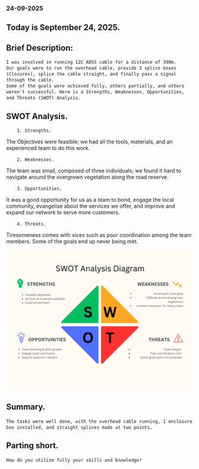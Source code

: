 
### 24-09-2025

## Today is September 24, 2025.

## Brief Description:
    I was involved in running 12C ADSS cable for a distance of 390m.
    Our goals were to run the overhead cable, provide 3 splice boxes (Closures), splice the cable straight, and finally pass a signal through the cable. 
    Some of the goals were achieved fully, others partially, and others weren't successful. Here is a Strengths, Weaknesses, Opportunities, and Threats (SWOT) Analysis.

## SWOT Analysis.
        1. Strengths.
  The Objectives were feasible; we had all the tools, materials, and an experienced team to do this work.
       
        2. Weaknesses.
  The team was small, composed of three individuals; we found it hard to navigate around the overgrown vegetation along the road reserve.
        
        3. Opportunities.
  It was a good opportunity for us as a team to bond, engage the local community, evangelise about the services we offer, and improve and expand our network to serve more customers.
        
        4. Threats.
  Tiresomeness comes with vices such as poor coordination among the team members. Some of the goals end up never being met.
  
![SWOT Chart](assets/24-09-2025_swot.png)

## Summary.
    The tasks were well done, with the overhead cable running, 1 enclosure box installed, and straight splices made at two points.

## Parting short.
    How do you utilize fully your skills and knowledge?
